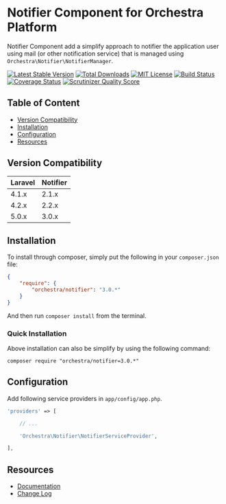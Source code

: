 Notifier Component for Orchestra Platform
==============

Notifier Component add a simplify approach to notifier the application user using mail (or other notification service) that is managed using `Orchestra\Notifier\NotifierManager`.

[![Latest Stable Version](https://img.shields.io/github/release/orchestral/notifier.svg?style=flat)](https://packagist.org/packages/orchestra/notifier)
[![Total Downloads](https://img.shields.io/packagist/dt/orchestra/notifier.svg?style=flat)](https://packagist.org/packages/orchestra/notifier)
[![MIT License](https://img.shields.io/packagist/l/orchestra/notifier.svg?style=flat)](https://packagist.org/packages/orchestra/notifier)
[![Build Status](https://img.shields.io/travis/orchestral/notifier/3.0.svg?style=flat)](https://travis-ci.org/orchestral/notifier)
[![Coverage Status](https://img.shields.io/coveralls/orchestral/notifier/3.0.svg?style=flat)](https://coveralls.io/r/orchestral/notifier?branch=3.0)
[![Scrutinizer Quality Score](https://img.shields.io/scrutinizer/g/orchestral/notifier/3.0.svg?style=flat)](https://scrutinizer-ci.com/g/orchestral/notifier/)

## Table of Content

* [Version Compatibility](#version-compatibility)
* [Installation](#installation)
* [Configuration](#configuration)
* [Resources](#resources)

## Version Compatibility

Laravel    | Notifier
:----------|:----------
 4.1.x     | 2.1.x
 4.2.x     | 2.2.x
 5.0.x     | 3.0.x

## Installation

To install through composer, simply put the following in your `composer.json` file:

```json
{
	"require": {
		"orchestra/notifier": "3.0.*"
	}
}
```

And then run `composer install` from the terminal.

### Quick Installation

Above installation can also be simplify by using the following command:

    composer require "orchestra/notifier=3.0.*"

## Configuration

Add following service providers in `app/config/app.php`.

```php
'providers' => [

	// ...

	'Orchestra\Notifier\NotifierServiceProvider',

],
```

## Resources

* [Documentation](http://orchestraplatform.com/docs/latest/components/notifier)
* [Change Log](http://orchestraplatform.com/docs/latest/components/notifier/changes#v3-0)
